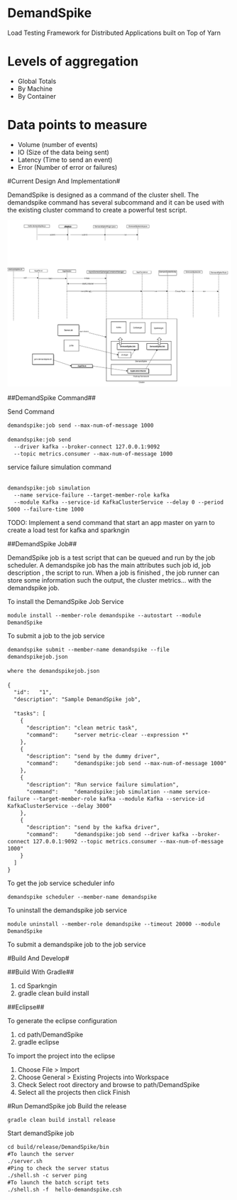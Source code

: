 DemandSpike
===========

Load Testing Framework for Distributed Applications built on Top of Yarn

# Levels of aggregation
- Global Totals
- By Machine
- By Container

# Data points to measure

- Volume (number of events)
- IO (Size of the data being sent)
- Latency (Time to send an event)
- Error (Number of error or failures)


#Current Design And Implementation#

DemandSpike is designed as a command of the cluster shell. The demandspike command has several subcommand and it can be used with the existing cluster command to create a powerful test script.

![DemandSpike Architecture](diagrams/images/demandspike_architecture.png?raw=true "DemandSpike Architecture")
 
##DemandSpike Command##

Send Command

```
demandspike:job send --max-num-of-message 1000

demandspike:job send 
  --driver kafka --broker-connect 127.0.0.1:9092 
  --topic metrics.consumer --max-num-of-message 1000
```

service failure simulation command

```
 
demandspike:job simulation
  --name service-failure --target-member-role kafka  
  --module Kafka --service-id KafkaClusterService --delay 0 --period 5000 --failure-time 1000

```

TODO: Implement a send command that start an app master on yarn to create a load test for kafka and sparkngin

##DemandSpike Job##

DemandSpike job is a test script that can be queued and run by the job scheduler. A demandspike job has the main attributes such job id, job description , the script to run. When a job is finished , the job runner can store some information such the output, the cluster metrics... with the demandspike job. 

To install the DemandSpike Job Service

```
module install --member-role demandspike --autostart --module DemandSpike
```

To submit a job to the job service

```
demandspike submit --member-name demandspike --file demandspikejob.json

where the demandspikejob.json

{
  "id":   "1",
  "description": "Sample DemandSpike job",

  "tasks": [
    {
      "description": "clean metric task",
      "command":     "server metric-clear --expression *"
    },
    {
      "description": "send by the dummy driver",
      "command":     "demandspike:job send --max-num-of-message 1000"
    },
    {
      "description": "Run service failure simulation",
      "command":     "demandspike:job simulation --name service-failure --target-member-role kafka --module Kafka --service-id KafkaClusterService --delay 3000" 
    },
    {
      "description": "send by the kafka driver",
      "command":     "demandspike:job send --driver kafka --broker-connect 127.0.0.1:9092 --topic metrics.consumer --max-num-of-message 1000"
    }
  ]
}
```

To get the job service scheduler info

```
demandspike scheduler --member-name demandspike
```

To uninstall the demandspike job service

```
module uninstall --member-role demandspike --timeout 20000 --module DemandSpike
```

To submit a demandspike job to the job service

#Build And Develop#

##Build With Gradle##

1. cd Sparkngin
2. gradle clean build install

##Eclipse##

To generate the eclipse configuration

1. cd path/DemandSpike
2. gradle eclipse

To import the project into the  eclipse

1. Choose File > Import
2. Choose General > Existing Projects into Workspace
3. Check Select root directory and browse to path/DemandSpike
4. Select all the projects then click Finish

#Run DemandSpike job
Build the release
```
gradle clean build install release
```
Start demandSpike job
```
cd build/release/DemandSpike/bin
#To launch the server
./server.sh 
#Ping to check the server status
./shell.sh -c server ping 
#To launch the batch script tets
./shell.sh -f  hello-demandspike.csh
```
